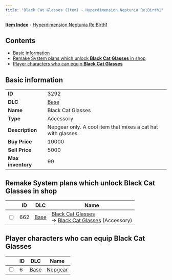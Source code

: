 ```yaml
---
title: "Black Cat Glasses (Item) - Hyperdimension Neptunia Re;Birth1"
---
```


[**Item Index**](/neptunia/rb1/item/index.html) - [Hyperdimension Neptunia Re;Birth1](/neptunia/rb1)

## Contents

- [Basic information](#basic-information)
- [Remake System plans which unlock **Black Cat Glasses** in shop](#remake-system-plans-which-unlock-black-cat-glasses-in-shop)
- [Player characters who can equip **Black Cat Glasses**](#player-characters-who-can-equip-black-cat-glasses)

## Basic information

|   |   |
| -- | -- |
| **ID** | 3292 |
| **DLC** | [Base](/neptunia/rb1/dlc/1-base.html) |
| **Name** | Black Cat Glasses |
| **Type** | Accessory |
| **Description** | Nepgear only. A cool item that mixes a cat hat with glasses. |
| **Buy Price** | 10000 |
| **Sell Price** | 5000 |
| **Max inventory** | 99 |

## Remake System plans which unlock **Black Cat Glasses** in shop

|    | ID | DLC | Name |
| -- | -- | --- | ---- |
| <input type="checkbox" id="rb1-remake-1-662" class="trackbox" /> | 662 | [Base](/neptunia/rb1/dlc/1-base.html) | [Black Cat Glasses](/neptunia/rb1/remake/1-662-black-cat-glasses.html)<br />→ [Black Cat Glasses](/neptunia/rb1/item/1-3292-black-cat-glasses.html) (Accessory) |

## Player characters who can equip **Black Cat Glasses**

|    | ID | DLC | Name |
| -- | -- | --- | ---- |
| <input type="checkbox" id="rb1-player-1-6" class="trackbox" /> | 6 | [Base](/neptunia/rb1/dlc/1-base.html) | [Nepgear](/neptunia/rb1/player/1-6-nepgear.html) |